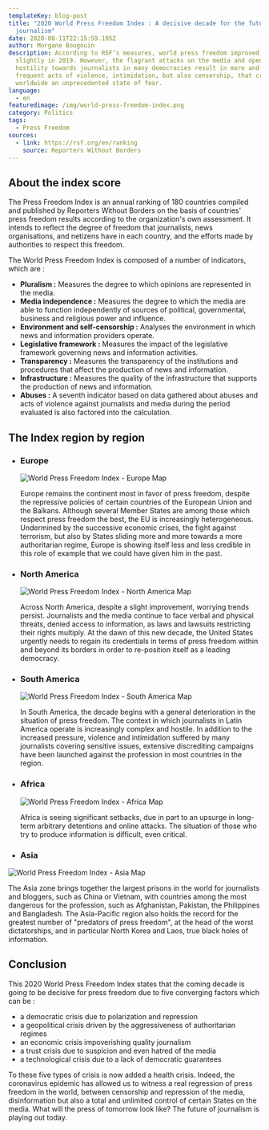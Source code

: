```yaml
---
templateKey: blog-post
title: "2020 World Press Freedom Index : A decisive decade for the future of
  journalism"
date: 2020-08-11T22:15:59.195Z
author: Morgane Bougouin
description: According to RSF’s measures, world press freedom improved very
  slightly in 2019. However, the flagrant attacks on the media and open
  hostility towards journalists in many democracies result in more and more
  frequent acts of violence, intimidation, but also censorship, that create
  worldwide an unprecedented state of fear.
language:
  - en
featuredimage: /img/world-press-freedom-index.png
category: Politics
tags:
  - Press Freedom
sources:
  - link: https://rsf.org/en/ranking
    source: Reporters Without Borders
---
```

## About the index score

The Press Freedom Index is an annual ranking of 180 countries compiled and published by Reporters Without Borders on the basis of countries' press freedom results according to the organization's own assessment. It intends to reflect the degree of freedom that journalists, news organisations, and netizens have in each country, and the efforts made by authorities to respect this freedom.

The World Press Freedom Index is composed of a number of indicators, which are :

* **Pluralism :** Measures the degree to which opinions are represented in the media.
* **Media independence :** Measures the degree to which the media are able to function independently of sources of political, governmental, business and religious power and influence.
* **Environment and self-censorship :** Analyses the environment in which news and information providers operate.
* **Legislative framework :** Measures the impact of the legislative framework governing news and information activities.
* **Transparency :** Measures the transparency of the institutions and procedures that affect the production of news and information.
* **Infrastructure :** Measures the quality of the infrastructure that supports the production of news and information.
* **Abuses :** A seventh indicator based on data gathered about abuses and acts of violence against journalists and media during the period evaluated is also factored into the calculation.

## The Index region by region

* ### Europe

  ![World Press Freedom Index - Europe Map](/img/world-press-freedom-index-europe.png "World Press Freedom Index - Europe")

  Europe remains the continent most in favor of press freedom, despite the repressive policies of certain countries of the European Union and the Balkans. Although several Member States are among those which respect press freedom the best, the EU is increasingly heterogeneous. Undermined by the successive economic crises, the fight against terrorism, but also by States sliding more and more towards a more authoritarian regime, Europe is showing itself less and less credible in this role of example that we could have given him in the past.
* ### North America

  ![World Press Freedom Index - North America Map](/img/world-press-freedom-index-north-america.png "World Press Freedom Index - North America")

  Across North America, despite a slight improvement, worrying trends persist. Journalists and the media continue to face verbal and physical threats, denied access to information, as laws and lawsuits restricting their rights multiply. At the dawn of this new decade, the United States urgently needs to regain its credentials in terms of press freedom within and beyond its borders in order to re-position itself as a leading democracy.
* ### South America

  ![World Press Freedom Index - South America Map](/img/world-press-freedom-index-south-america.png "World Press Freedom Index - South America")

  In South America, the decade begins with a general deterioration in the situation of press freedom. The context in which journalists in Latin America operate is increasingly complex and hostile. In addition to the increased pressure, violence and intimidation suffered by many journalists covering sensitive issues, extensive discrediting campaigns have been launched against the profession in most countries in the region.
* ### Africa

  ![World Press Freedom Index - Africa Map](/img/world-press-freedom-index-africa.png "World Press Freedom Index - Africa")

  Africa is seeing significant setbacks, due in part to an upsurge in long-term arbitrary detentions and online attacks. The situation of those who try to produce information is difficult, even critical.
* ### Asia

![World Press Freedom Index - Asia Map](/img/world-press-freedom-index-asia.png "World Press Freedom Index - Asia")

The Asia zone brings together the largest prisons in the world for journalists and bloggers, such as China or Vietnam, with countries among the most dangerous for the profession, such as Afghanistan, Pakistan, the Philippines and Bangladesh. The Asia-Pacific region also holds the record for the greatest number of "predators of press freedom", at the head of the worst dictatorships, and in particular North Korea and Laos, true black holes of information.



## Conclusion

This 2020 World Press Freedom Index states that the coming decade is going to be decisive for press freedom due to five converging factors which can be :


* a democratic crisis due to polarization and repression
* a geopolitical crisis driven by the aggressiveness of authoritarian regimes
* an economic crisis impoverishing quality journalism
* a trust crisis due to suspicion and even hatred of the media
* a technological crisis due to a lack of democratic guarantees

To these five types of crisis is now added a health crisis. Indeed, the coronavirus epidemic has allowed us to witness a real regression of press freedom in the world, between censorship and repression of the media, disinformation but also a total and unlimited control of certain States on the media. What will the press of tomorrow look like? The future of journalism is playing out today.